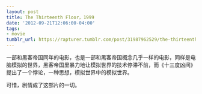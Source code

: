 ```yaml
---
layout: post
title: The Thirteenth Floor，1999
date: '2012-09-21T12:06:00-04:00'
tags:
- movie
tumblr_url: https://rapturer.tumblr.com/post/31987962529/the-thirteenth-floor1999
---
```

一部和黑客帝国同年的电影，也是一部和黑客帝国概念几乎一样的电影，同样是电脑模拟的世界，黑客帝国里暴力地让模拟世界的技术停滞不前，而《十三度凶间》提出了一个悖论，一种思想，模拟世界中的模拟世界。

可惜，剧情成了这部片的一切。

